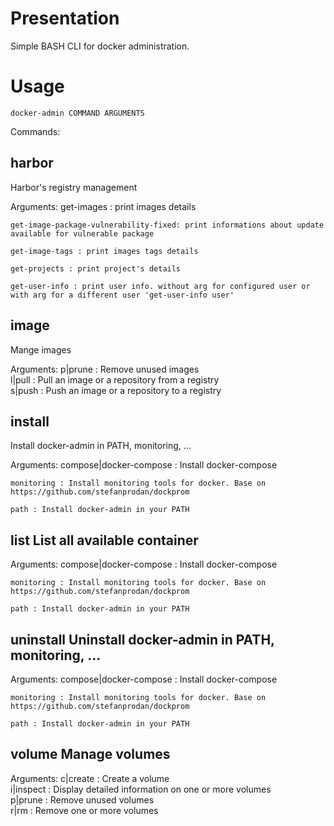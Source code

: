 # Presentation
Simple BASH CLI for docker administration.

# Usage
<code>docker-admin COMMAND ARGUMENTS</code>

Commands:
## 	harbor
Harbor's registry management

Arguments: 
	get-images : print images details		

	get-image-package-vulnerability-fixed: print informations about update available for vulnerable package		

	get-image-tags : print images tags details		

	get-projects : print project's details		

	get-user-info : print user info. without arg for configured user or with arg for a different user 'get-user-info user'
## 	image
Mange images

Arguments: 
	p|prune : Remove unused images 		
	l|pull : Pull an image or a repository from a registry 		
	s|push : Push an image or a repository to a registry
## 	install
Install docker-admin in PATH, monitoring, ...

Arguments: 
	compose|docker-compose : Install docker-compose 		

	monitoring : Install monitoring tools for docker. Base on https://github.com/stefanprodan/dockprom                 

	path : Install docker-admin in your PATH
## 	list		List all available container

Arguments: 
	compose|docker-compose : Install docker-compose 		

	monitoring : Install monitoring tools for docker. Base on https://github.com/stefanprodan/dockprom                 

	path : Install docker-admin in your PATH
## 	uninstall	Uninstall docker-admin in PATH, monitoring, ...

Arguments: 
	compose|docker-compose : Install docker-compose 		

	monitoring : Install monitoring tools for docker. Base on https://github.com/stefanprodan/dockprom                 

	path : Install docker-admin in your PATH
## 	volume		Manage volumes

Arguments: 
	c|create : Create a volume 		
	i|inspect : Display detailed information on one or more volumes 		
	p|prune : Remove unused volumes 		
	r|rm : Remove one or more volumes
